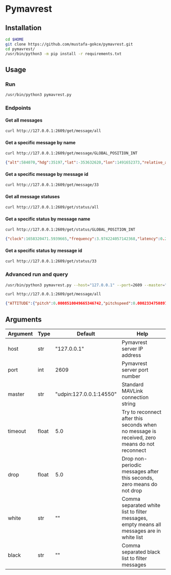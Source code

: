# Pymavrest

## Installation
```bash
cd $HOME
git clone https://github.com/mustafa-gokce/pymavrest.git
cd pymavrest/
/usr/bin/python3 -m pip install -r requirements.txt
```

## Usage

### Run

```bash
/usr/bin/python3 pymavrest.py
 ```

### Endpoints

#### Get all messages

```bash
curl http://127.0.0.1:2609/get/message/all
```

#### Get a specific message by name

```bash
curl http://127.0.0.1:2609/get/message/GLOBAL_POSITION_INT
```

```json
{"alt":584070,"hdg":35197,"lat":-353632620,"lon":1491652373,"relative_alt":-17,"time_boot_ms":1148808,"vx":1,"vy":-1,"vz":0}
```

#### Get a specific message by message id

```bash
curl http://127.0.0.1:2609/get/message/33
```

#### Get all message statuses

```bash
curl http://127.0.0.1:2609/get/status/all
```

#### Get a specific status by message name

```bash
curl http://127.0.0.1:2609/get/status/GLOBAL_POSITION_INT
```

```json
{"clock":1658320471.5939665,"frequency":3.974224057142368,"latency":0.25162144499699934,"monotonic":18751.838395392}
```

#### Get a specific status by message id

```bash
curl http://127.0.0.1:2609/get/status/33
```

### Advanced run and query

```bash
/usr/bin/python3 pymavrest.py --host="127.0.0.1" --port=2609 --master="udpin:127.0.0.1:14550" --timeout=5.0 --drop=5.0 --white="GLOBAL_POSITION_INT,ATTITUDE,VFR_HUD" --black="VFR_HUD"
```

```bash
curl http://127.0.0.1:2609/get/message/all
```

```json
{"ATTITUDE":{"pitch":0.0008510049665346742,"pitchspeed":0.00023347508977167308,"roll":0.0010392718249931931,"rollspeed":0.00027910646167583764,"time_boot_ms":1837558,"yaw":-0.1311929076910019,"yawspeed":0.00020906582358293235},"GLOBAL_POSITION_INT":{"alt":584070,"hdg":35249,"lat":-353632621,"lon":1491652375,"relative_alt":-17,"time_boot_ms":1837558,"vx":-1,"vy":1,"vz":0}}
```

## Arguments

| Argument | Type  | Default                 | Help                                                                                         |
|----------|-------|-------------------------|----------------------------------------------------------------------------------------------|
| host     | str   | "127.0.0.1"             | Pymavrest server IP address                                                                  |
| port     | int   | 2609                    | Pymavrest server port number                                                                 |
| master   | str   | "udpin:127.0.0.1:14550" | Standard MAVLink connection string                                                           |
| timeout  | float | 5.0                     | Try to reconnect after this seconds when no message is received, zero means do not reconnect |
| drop     | float | 5.0                     | Drop non-periodic messages after this seconds, zero means do not drop                        |
| white    | str   | ""                      | Comma separated white list to filter messages, empty means all messages are in white list    |
| black    | str   | ""                      | Comma separated black list to filter messages                                                |
